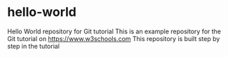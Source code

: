 # hello-world
Hello World repository for Git tutorial This is an example repository for the Git tutorial on https://www.w3schools.com
This repository is built step by step in the tutorial
